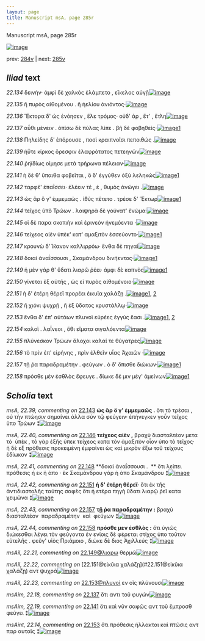```yaml
---
layout: page
title: Manuscript msA, page 285r
---
```


Manuscript msA, page 285r

[![image](http://www.homermultitext.org/iipsrv?OBJ=IIP,1.0&FIF=/project/homer/pyramidal/deepzoom/hmt/vaimg/2017a/VA285RN_0455.tif&WID=100&CVT=JPEG)](http://www.homermultitext.org/ict2/?urn=urn:cite2:hmt:vaimg.2017a:VA285RN_0455)

prev:  [284v](../284v/) | next:  [285v](../285v/)

## *Iliad* text

*22.134* <a id="22.134"/> δεινήν· ἀμφὶ δὲ χαλκὸς ἐλάμπετο , εἴκελος αὐγῇ[![image](http://www.homermultitext.org/iipsrv?OBJ=IIP,1.0&FIF=/project/homer/pyramidal/deepzoom/hmt/vaimg/2017a/VA285RN_0455.tif&RGN=0.207,0.202,0.403,0.0263&WID=1000&CVT=JPEG)](http://www.homermultitext.org/ict2/?urn=urn:cite2:hmt:vaimg.2017a:VA285RN_0455@0.207,0.202,0.403,0.0263)

*22.135* <a id="22.135"/> ἢ πυρὸς αἰθομένου . ἢ ἠελίου ἀνιόντος·[![image](http://www.homermultitext.org/iipsrv?OBJ=IIP,1.0&FIF=/project/homer/pyramidal/deepzoom/hmt/vaimg/2017a/VA285RN_0455.tif&RGN=0.21,0.2237,0.386,0.0225&WID=1000&CVT=JPEG)](http://www.homermultitext.org/ict2/?urn=urn:cite2:hmt:vaimg.2017a:VA285RN_0455@0.21,0.2237,0.386,0.0225)

*22.136* <a id="22.136"/> Ἕκτορα δ' ὡς ἐνόησεν , ἕλε τρόμος· οὐδ' ὰρ , ἔτ' , ἔτλη[![image](http://www.homermultitext.org/iipsrv?OBJ=IIP,1.0&FIF=/project/homer/pyramidal/deepzoom/hmt/vaimg/2017a/VA285RN_0455.tif&RGN=0.209,0.241,0.42,0.0278&WID=1000&CVT=JPEG)](http://www.homermultitext.org/ict2/?urn=urn:cite2:hmt:vaimg.2017a:VA285RN_0455@0.209,0.241,0.42,0.0278)

*22.137* <a id="22.137"/> αὖθι μένειν . ὀπίσω δὲ πύλας λίπε . βῆ δὲ φοβηθείς·[![image](http://www.homermultitext.org/iipsrv?OBJ=IIP,1.0&FIF=/project/homer/pyramidal/deepzoom/hmt/vaimg/2017a/VA285RN_0455.tif&RGN=0.21,0.2605,0.424,0.0293&WID=1000&CVT=JPEG)](http://www.homermultitext.org/ict2/?urn=urn:cite2:hmt:vaimg.2017a:VA285RN_0455@0.21,0.2605,0.424,0.0293)[1](#msAim_22.18)

*22.138* <a id="22.138"/> Πηλείδης δ' ἐπόρουσε , ποσὶ κραιπνοῖσι πεποιθώς .[![image](http://www.homermultitext.org/iipsrv?OBJ=IIP,1.0&FIF=/project/homer/pyramidal/deepzoom/hmt/vaimg/2017a/VA285RN_0455.tif&RGN=0.209,0.2785,0.424,0.0248&WID=1000&CVT=JPEG)](http://www.homermultitext.org/ict2/?urn=urn:cite2:hmt:vaimg.2017a:VA285RN_0455@0.209,0.2785,0.424,0.0248)

*22.139* <a id="22.139"/> ἠΰτε κίρκος ὄρεσφιν ἐλαφρότατος πετεηνῶν[![image](http://www.homermultitext.org/iipsrv?OBJ=IIP,1.0&FIF=/project/homer/pyramidal/deepzoom/hmt/vaimg/2017a/VA285RN_0455.tif&RGN=0.212,0.298,0.406,0.0248&WID=1000&CVT=JPEG)](http://www.homermultitext.org/ict2/?urn=urn:cite2:hmt:vaimg.2017a:VA285RN_0455@0.212,0.298,0.406,0.0248)

*22.140* <a id="22.140"/> ῥηϊδίως οίμησε μετὰ τρήρωνα πέλειαν·[![image](http://www.homermultitext.org/iipsrv?OBJ=IIP,1.0&FIF=/project/homer/pyramidal/deepzoom/hmt/vaimg/2017a/VA285RN_0455.tif&RGN=0.206,0.3183,0.385,0.027&WID=1000&CVT=JPEG)](http://www.homermultitext.org/ict2/?urn=urn:cite2:hmt:vaimg.2017a:VA285RN_0455@0.206,0.3183,0.385,0.027)

*22.141* <a id="22.141"/> ἡ δέ θ' ὕπαιθα φοβεῖται , ὃ δ' ἐγγύθεν ὀξὺ λεληκὼς[![image](http://www.homermultitext.org/iipsrv?OBJ=IIP,1.0&FIF=/project/homer/pyramidal/deepzoom/hmt/vaimg/2017a/VA285RN_0455.tif&RGN=0.206,0.3348,0.432,0.0315&WID=1000&CVT=JPEG)](http://www.homermultitext.org/ict2/?urn=urn:cite2:hmt:vaimg.2017a:VA285RN_0455@0.206,0.3348,0.432,0.0315)[1](#msAim_22.19)

*22.142* <a id="22.142"/> ταρφέ' ἐπαΐσσει· ἑλέειν τέ , ἑ , θυμὸς ἀνώγει .[![image](http://www.homermultitext.org/iipsrv?OBJ=IIP,1.0&FIF=/project/homer/pyramidal/deepzoom/hmt/vaimg/2017a/VA285RN_0455.tif&RGN=0.207,0.3551,0.375,0.0278&WID=1000&CVT=JPEG)](http://www.homermultitext.org/ict2/?urn=urn:cite2:hmt:vaimg.2017a:VA285RN_0455@0.207,0.3551,0.375,0.0278)

*22.143* <a id="22.143"/> ὡς ἂρ ὅ γ' ἐμμεμαὼς . ἰ̈θὺς πέτετο . τρέσε δ' Ἕκτωρ[![image](http://www.homermultitext.org/iipsrv?OBJ=IIP,1.0&FIF=/project/homer/pyramidal/deepzoom/hmt/vaimg/2017a/VA285RN_0455.tif&RGN=0.207,0.3754,0.41,0.0233&WID=1000&CVT=JPEG)](http://www.homermultitext.org/ict2/?urn=urn:cite2:hmt:vaimg.2017a:VA285RN_0455@0.207,0.3754,0.41,0.0233)[1](#msA_22.39)

*22.144* <a id="22.144"/> τεῖχος ὑπὸ Τρώων . λαιψηρὰ δὲ γούνατ' ἐνώμα·[![image](http://www.homermultitext.org/iipsrv?OBJ=IIP,1.0&FIF=/project/homer/pyramidal/deepzoom/hmt/vaimg/2017a/VA285RN_0455.tif&RGN=0.203,0.3926,0.41,0.0233&WID=1000&CVT=JPEG)](http://www.homermultitext.org/ict2/?urn=urn:cite2:hmt:vaimg.2017a:VA285RN_0455@0.203,0.3926,0.41,0.0233)

*22.145* <a id="22.145"/> οἱ δὲ παρα σκοπιὴν καὶ ἐρινεὸν ἠνεμόεντα ·[![image](http://www.homermultitext.org/iipsrv?OBJ=IIP,1.0&FIF=/project/homer/pyramidal/deepzoom/hmt/vaimg/2017a/VA285RN_0455.tif&RGN=0.204,0.4122,0.399,0.0255&WID=1000&CVT=JPEG)](http://www.homermultitext.org/ict2/?urn=urn:cite2:hmt:vaimg.2017a:VA285RN_0455@0.204,0.4122,0.399,0.0255)

*22.146* <a id="22.146"/> τείχεος αἰὲν ὑπὲκ' κατ' αμαξιτὸν ἐσσεύοντο·[![image](http://www.homermultitext.org/iipsrv?OBJ=IIP,1.0&FIF=/project/homer/pyramidal/deepzoom/hmt/vaimg/2017a/VA285RN_0455.tif&RGN=0.202,0.4317,0.399,0.0255&WID=1000&CVT=JPEG)](http://www.homermultitext.org/ict2/?urn=urn:cite2:hmt:vaimg.2017a:VA285RN_0455@0.202,0.4317,0.399,0.0255)[1](#msA_22.40)

*22.147* <a id="22.147"/> κρουνὼ δ' ἵ̈κανον καλλιρρόω· ἔνθα δὲ πηγαὶ[![image](http://www.homermultitext.org/iipsrv?OBJ=IIP,1.0&FIF=/project/homer/pyramidal/deepzoom/hmt/vaimg/2017a/VA285RN_0455.tif&RGN=0.201,0.4482,0.399,0.0255&WID=1000&CVT=JPEG)](http://www.homermultitext.org/ict2/?urn=urn:cite2:hmt:vaimg.2017a:VA285RN_0455@0.201,0.4482,0.399,0.0255)

*22.148* <a id="22.148"/> δοιαὶ ἀναΐσσουσι , Σκαμάνδρου δινήεντος·[![image](http://www.homermultitext.org/iipsrv?OBJ=IIP,1.0&FIF=/project/homer/pyramidal/deepzoom/hmt/vaimg/2017a/VA285RN_0455.tif&RGN=0.199,0.4677,0.375,0.0255&WID=1000&CVT=JPEG)](http://www.homermultitext.org/ict2/?urn=urn:cite2:hmt:vaimg.2017a:VA285RN_0455@0.199,0.4677,0.375,0.0255)[1](#msA_22.41)

*22.149* <a id="22.149"/> ἡ μὲν γάρ θ' ὕδατι λιαρῶ ῥέει· ἀμφι δὲ καπνὸς[![image](http://www.homermultitext.org/iipsrv?OBJ=IIP,1.0&FIF=/project/homer/pyramidal/deepzoom/hmt/vaimg/2017a/VA285RN_0455.tif&RGN=0.2,0.4842,0.413,0.0255&WID=1000&CVT=JPEG)](http://www.homermultitext.org/ict2/?urn=urn:cite2:hmt:vaimg.2017a:VA285RN_0455@0.2,0.4842,0.413,0.0255)[1](#msAil_22.21)

*22.150* <a id="22.150"/> γίνεται ἐξ αὐτῆς , ὡς εὶ πυρὸς αἰθομένοιο·[![image](http://www.homermultitext.org/iipsrv?OBJ=IIP,1.0&FIF=/project/homer/pyramidal/deepzoom/hmt/vaimg/2017a/VA285RN_0455.tif&RGN=0.199,0.503,0.369,0.0255&WID=1000&CVT=JPEG)](http://www.homermultitext.org/ict2/?urn=urn:cite2:hmt:vaimg.2017a:VA285RN_0455@0.199,0.503,0.369,0.0255)

*22.151* <a id="22.151"/> ἡ δ' ἑτέρη θέρεϊ προρέει ἐικυῖα χαλάζῃ .[![image](http://www.homermultitext.org/iipsrv?OBJ=IIP,1.0&FIF=/project/homer/pyramidal/deepzoom/hmt/vaimg/2017a/VA285RN_0455.tif&RGN=0.203,0.5218,0.369,0.0255&WID=1000&CVT=JPEG)](http://www.homermultitext.org/ict2/?urn=urn:cite2:hmt:vaimg.2017a:VA285RN_0455@0.203,0.5218,0.369,0.0255)[1](#msA_22.42), [2](#msAil_22.22)

*22.152* <a id="22.152"/> ἢ χιόνι ψυχρῇ , ἢ ἐξ ὕδατος κρυστάλλῳ·[![image](http://www.homermultitext.org/iipsrv?OBJ=IIP,1.0&FIF=/project/homer/pyramidal/deepzoom/hmt/vaimg/2017a/VA285RN_0455.tif&RGN=0.201,0.542,0.369,0.0255&WID=1000&CVT=JPEG)](http://www.homermultitext.org/ict2/?urn=urn:cite2:hmt:vaimg.2017a:VA285RN_0455@0.201,0.542,0.369,0.0255)

*22.153* <a id="22.153"/> ἔνθα δ' ἐπ' αὐτάων πλυνοὶ εὐρέες ἐγγὺς ἔασι .[![image](http://www.homermultitext.org/iipsrv?OBJ=IIP,1.0&FIF=/project/homer/pyramidal/deepzoom/hmt/vaimg/2017a/VA285RN_0455.tif&RGN=0.199,0.5601,0.394,0.0255&WID=1000&CVT=JPEG)](http://www.homermultitext.org/ict2/?urn=urn:cite2:hmt:vaimg.2017a:VA285RN_0455@0.199,0.5601,0.394,0.0255)[1](#msAint_22.14), [2](#msAil_22.23)

*22.154* <a id="22.154"/> καλοὶ . λαΐνεοι , ὅθι εἵματα σιγαλόεντα[![image](http://www.homermultitext.org/iipsrv?OBJ=IIP,1.0&FIF=/project/homer/pyramidal/deepzoom/hmt/vaimg/2017a/VA285RN_0455.tif&RGN=0.198,0.5773,0.369,0.0255&WID=1000&CVT=JPEG)](http://www.homermultitext.org/ict2/?urn=urn:cite2:hmt:vaimg.2017a:VA285RN_0455@0.198,0.5773,0.369,0.0255)

*22.155* <a id="22.155"/> πλύνεσκον Τρώων ἄλοχοι καλαί τε θύγατρες[![image](http://www.homermultitext.org/iipsrv?OBJ=IIP,1.0&FIF=/project/homer/pyramidal/deepzoom/hmt/vaimg/2017a/VA285RN_0455.tif&RGN=0.195,0.5968,0.387,0.0255&WID=1000&CVT=JPEG)](http://www.homermultitext.org/ict2/?urn=urn:cite2:hmt:vaimg.2017a:VA285RN_0455@0.195,0.5968,0.387,0.0255)

*22.156* <a id="22.156"/> τὸ πρὶν ἐπ' εἰρήνης , πρὶν ἐλθεῖν υἷας Ἀχαιῶν ·[![image](http://www.homermultitext.org/iipsrv?OBJ=IIP,1.0&FIF=/project/homer/pyramidal/deepzoom/hmt/vaimg/2017a/VA285RN_0455.tif&RGN=0.197,0.6164,0.391,0.0255&WID=1000&CVT=JPEG)](http://www.homermultitext.org/ict2/?urn=urn:cite2:hmt:vaimg.2017a:VA285RN_0455@0.197,0.6164,0.391,0.0255)

*22.157* <a id="22.157"/> τῇ ῥα παραδραμέτην . φεύγων . ὁ δ' ὄπισθε διώκων·[![image](http://www.homermultitext.org/iipsrv?OBJ=IIP,1.0&FIF=/project/homer/pyramidal/deepzoom/hmt/vaimg/2017a/VA285RN_0455.tif&RGN=0.197,0.6344,0.426,0.0255&WID=1000&CVT=JPEG)](http://www.homermultitext.org/ict2/?urn=urn:cite2:hmt:vaimg.2017a:VA285RN_0455@0.197,0.6344,0.426,0.0255)[1](#msA_22.43)

*22.158* <a id="22.158"/> πρόσθε μὲν ἐσθλὸς ἔφευγε . δίωκε δέ μιν μέγ' ἀμείνων[![image](http://www.homermultitext.org/iipsrv?OBJ=IIP,1.0&FIF=/project/homer/pyramidal/deepzoom/hmt/vaimg/2017a/VA285RN_0455.tif&RGN=0.197,0.6539,0.44,0.0255&WID=1000&CVT=JPEG)](http://www.homermultitext.org/ict2/?urn=urn:cite2:hmt:vaimg.2017a:VA285RN_0455@0.197,0.6539,0.44,0.0255)[1](#msA_22.44)

## *Scholia* text

*msA, 22.39, commenting on* [22.143](#22.143)  <a id="msA_22.39"/> **ὡς ἂρ ὅ γ' ἐμμεμαῶς .** ὅτι τὸ τρέσαι , οὐ τὴν πτώησιν σημαίνει ἀλλα σὺν τῷ φεύγειν· ἐπήνεγκεν γοὖν τεῖχος ὑπο Τρώων ⁑[![image](http://www.homermultitext.org/iipsrv?OBJ=IIP,1.0&FIF=/project/homer/pyramidal/deepzoom/hmt/vaimg/2017a/VA285RN_0455.tif&RGN=0.615,0.3791,0.181,0.0563&WID=1000&CVT=JPEG)](http://www.homermultitext.org/ict2/?urn=urn:cite2:hmt:vaimg.2017a:VA285RN_0455@0.615,0.3791,0.181,0.0563)

*msA, 22.40, commenting on* [22.146](#22.146)  <a id="msA_22.40"/> **τείχεος αἰὲν ,** βραχὺ διασταλτέον μετα τὸ  ὑπὲκ , τὸ γὰρ ἑξῆς ὑπεκ τείχεος κατα τὸν ἀμαξιτὸν οἶον ὑπο τὸ τεῖχος· ἡ δὲ εξ πρόθεσις προκειμένη ἐμφαίνει ὡς καὶ μικρὸν ἔξω τοῦ τείχους ἐδίωκον ⁑[![image](http://www.homermultitext.org/iipsrv?OBJ=IIP,1.0&FIF=/project/homer/pyramidal/deepzoom/hmt/vaimg/2017a/VA285RN_0455.tif&RGN=0.611,0.4309,0.19,0.0788&WID=1000&CVT=JPEG)](http://www.homermultitext.org/ict2/?urn=urn:cite2:hmt:vaimg.2017a:VA285RN_0455@0.611,0.4309,0.19,0.0788)

*msA, 22.41, commenting on* [22.148](#22.148)  <a id="msA_22.41"/> **δοιαὶ ἀναΐσσουσι .  ** ὅτι λείπει πρόθεσις ἡ εκ ἡ ἀπο · ἐκ Σκαμάνδρου γὰρ ἡ ἀπο Σκαμάνδρου ⁑[![image](http://www.homermultitext.org/iipsrv?OBJ=IIP,1.0&FIF=/project/homer/pyramidal/deepzoom/hmt/vaimg/2017a/VA285RN_0455.tif&RGN=0.612,0.5045,0.202,0.0443&WID=1000&CVT=JPEG)](http://www.homermultitext.org/ict2/?urn=urn:cite2:hmt:vaimg.2017a:VA285RN_0455@0.612,0.5045,0.202,0.0443)

*msA, 22.42, commenting on* [22.151](#22.151)  <a id="msA_22.42"/> **ἡ δ' ἑτέρη θέρεϊ·** ὅτι ἐκ τῆς ἀντιδιαστολῆς ταύτης σαφὲς ὅτι ἡ ετέρα πηγὴ ὕδατι λιαρῷ ῥεῖ κατα χειμῶνα ⁑[![image](http://www.homermultitext.org/iipsrv?OBJ=IIP,1.0&FIF=/project/homer/pyramidal/deepzoom/hmt/vaimg/2017a/VA285RN_0455.tif&RGN=0.612,0.5428,0.185,0.0653&WID=1000&CVT=JPEG)](http://www.homermultitext.org/ict2/?urn=urn:cite2:hmt:vaimg.2017a:VA285RN_0455@0.612,0.5428,0.185,0.0653)

*msA, 22.43, commenting on* [22.157](#22.157)  <a id="msA_22.43"/> **τῇ ῥα παραδραμέτην :** βραχὺ διασταλτέον  παραδραμέτην  καὶ  φεύγων ⁑[![image](http://www.homermultitext.org/iipsrv?OBJ=IIP,1.0&FIF=/project/homer/pyramidal/deepzoom/hmt/vaimg/2017a/VA285RN_0455.tif&RGN=0.189,0.6952,0.413,0.021&WID=1000&CVT=JPEG)](http://www.homermultitext.org/ict2/?urn=urn:cite2:hmt:vaimg.2017a:VA285RN_0455@0.189,0.6952,0.413,0.021)

*msA, 22.44, commenting on* [22.158](#22.158)  <a id="msA_22.44"/> **πρόσθε μεν ἐσθλὸς :** ὅτι ὑγιῶς διώκεσθαι λέγει τὸν φεύγοντα ἐν ενίοις δὲ φέρεται στίχος ὑπο τοῦτον εὐτελῆς . φεῦγ' υἱὸς Πριάμοιο , διώκε δὲ διος Ἀχιλλεύς ⁑[![image](http://www.homermultitext.org/iipsrv?OBJ=IIP,1.0&FIF=/project/homer/pyramidal/deepzoom/hmt/vaimg/2017a/VA285RN_0455.tif&RGN=0.193,0.6937,0.605,0.0465&WID=1000&CVT=JPEG)](http://www.homermultitext.org/ict2/?urn=urn:cite2:hmt:vaimg.2017a:VA285RN_0455@0.193,0.6937,0.605,0.0465)

*msAil, 22.21, commenting on* [22.149@λιαρω](#22.149@λιαρω)  <a id="msAil_22.21"/> θερμῶ[![image](http://www.homermultitext.org/iipsrv?OBJ=IIP,1.0&FIF=/project/homer/pyramidal/deepzoom/hmt/vaimg/2017a/VA285RN_0455.tif&RGN=0.386,0.485,0.036,0.0113&WID=1000&CVT=JPEG)](http://www.homermultitext.org/ict2/?urn=urn:cite2:hmt:vaimg.2017a:VA285RN_0455@0.386,0.485,0.036,0.0113)

*msAil, 22.22, commenting on* [22.151@εἰκῦια χαλάζῃ](#22.151@εἰκῦια χαλάζῃ)  <a id="msAil_22.22"/> αντ ψυχρὰ[![image](http://www.homermultitext.org/iipsrv?OBJ=IIP,1.0&FIF=/project/homer/pyramidal/deepzoom/hmt/vaimg/2017a/VA285RN_0455.tif&RGN=0.453,0.5225,0.05,0.012&WID=1000&CVT=JPEG)](http://www.homermultitext.org/ict2/?urn=urn:cite2:hmt:vaimg.2017a:VA285RN_0455@0.453,0.5225,0.05,0.012)

*msAil, 22.23, commenting on* [22.153@πλυνοὶ](#22.153@πλυνοὶ)  <a id="msAil_22.23"/> εν οῖς πλύνουσι[![image](http://www.homermultitext.org/iipsrv?OBJ=IIP,1.0&FIF=/project/homer/pyramidal/deepzoom/hmt/vaimg/2017a/VA285RN_0455.tif&RGN=0.387,0.5601,0.071,0.0105&WID=1000&CVT=JPEG)](http://www.homermultitext.org/ict2/?urn=urn:cite2:hmt:vaimg.2017a:VA285RN_0455@0.387,0.5601,0.071,0.0105)

*msAim, 22.18, commenting on* [22.137](#22.137)  <a id="msAim_22.18"/> ὅτι αντι τοῦ φυγών[![image](http://www.homermultitext.org/iipsrv?OBJ=IIP,1.0&FIF=/project/homer/pyramidal/deepzoom/hmt/vaimg/2017a/VA285RN_0455.tif&RGN=0.632,0.265,0.045,0.0285&WID=1000&CVT=JPEG)](http://www.homermultitext.org/ict2/?urn=urn:cite2:hmt:vaimg.2017a:VA285RN_0455@0.632,0.265,0.045,0.0285)

*msAim, 22.19, commenting on* [22.141](#22.141)  <a id="msAim_22.19"/> ὅτι καὶ νῦν σαφῶς αντ τοῦ ἔμπροσθ φεύγει ⁑[![image](http://www.homermultitext.org/iipsrv?OBJ=IIP,1.0&FIF=/project/homer/pyramidal/deepzoom/hmt/vaimg/2017a/VA285RN_0455.tif&RGN=0.628,0.3461,0.068,0.0323&WID=1000&CVT=JPEG)](http://www.homermultitext.org/ict2/?urn=urn:cite2:hmt:vaimg.2017a:VA285RN_0455@0.628,0.3461,0.068,0.0323)

*msAint, 22.14, commenting on* [22.153](#22.153)  <a id="msAint_22.14"/> ὅτι πρόθεσις ήλλακται καὶ πτῶσις αντ παρ αυταῖς ⁑[![image](http://www.homermultitext.org/iipsrv?OBJ=IIP,1.0&FIF=/project/homer/pyramidal/deepzoom/hmt/vaimg/2017a/VA285RN_0455.tif&RGN=0.142,0.5646,0.065,0.0368&WID=1000&CVT=JPEG)](http://www.homermultitext.org/ict2/?urn=urn:cite2:hmt:vaimg.2017a:VA285RN_0455@0.142,0.5646,0.065,0.0368)